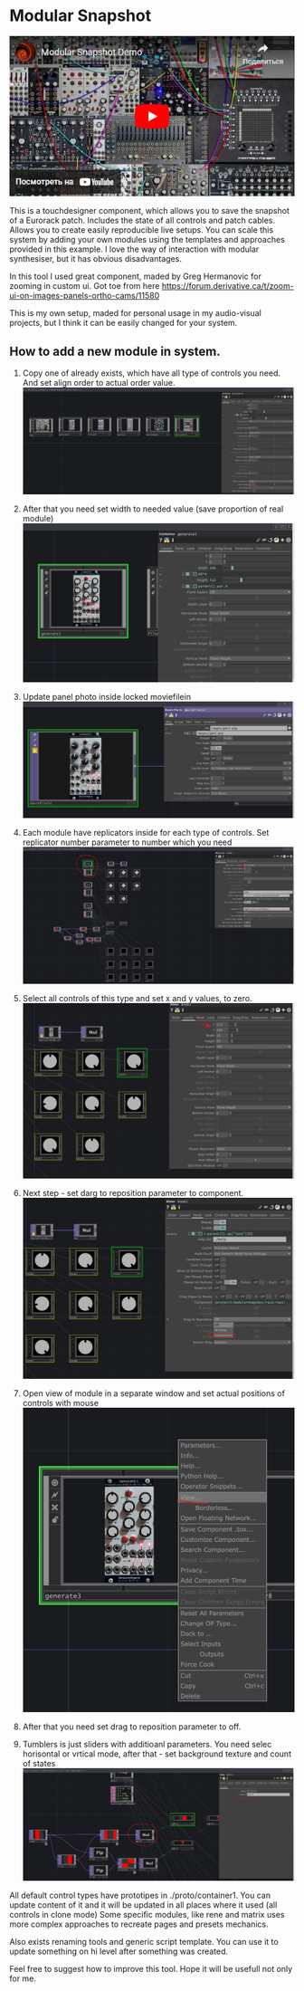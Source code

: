 # Modular Snapshot
[![Modular snapshot demo on youtube](images/cover.png)](https://www.youtube.com/watch?v=7A-n0jbRglo)

This is a touchdesigner component, which allows you to save the snapshot of a Eurorack patch. Includes the state of all controls and patch cables. Allows you to create easily reproducible live setups. You can scale this system by adding your own modules using the templates and approaches provided in this example. I love the way of interaction with modular synthesiser, but it  has obvious disadvantages. 

In this tool I used great component, maded by Greg Hermanovic for zooming in custom ui. Got toe from here https://forum.derivative.ca/t/zoom-ui-on-images-panels-ortho-cams/11580

This is my own setup, maded for personal usage in my audio-visual projects, but I think it can be easily changed for your system. 

## How to add a new module in system.

1. Copy one of already exists, which have all type of controls you need. And set align order to actual order value.
![image](images/modules.png)

2. After that you need set width to needed value (save proportion of real module)
![image](images/stesize.png)

3. Update panel photo inside locked moviefilein
![image](images/panelimage.png)

4. Each module have replicators inside for each type of controls. Set replicator number parameter to number which you need
![image](images/replicator.png)

5. Select all controls of this type and set x and y values, to zero.
![image](images/positions.png)

6. Next step - set darg to reposition parameter to component.
![image](images/dragtoreposition.png)

8. Open view of module in a separate window and set actual positions of controls with mouse
 ![image](images/moduleview.png)
9. After that you need set drag to reposition parameter to off.

10. Tumblers is just sliders with additioanl parameters. You need selec horisontal or vrtical mode, after that - set background texture and count of states
![image](images/tumblersetup.png)

All default control types have prototipes in ./proto/container1. You can update content of it and it will be updated in all places where it used (all controls in clone mode)
Some specific modules, like rene and matrix uses more complex approaches to recreate pages and presets mechanics.

Also exists renaming tools and generic script template. You can use it to update something on hi level after something was created. 

Feel free to suggest how to improve this tool. Hope it will be usefull not only for me.
